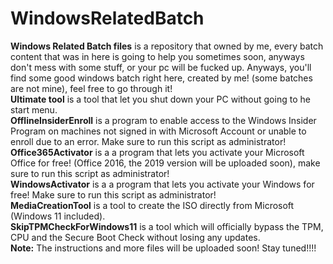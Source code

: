 # WindowsRelatedBatch
**Windows Related Batch files** is a repository that owned by me, every batch content that was in here is going to help you sometimes soon, anyways don't mess with some stuff, 
or your pc will be fucked up. Anyways, you'll find some good windows batch right here, created by me! (some batches are not mine), feel free to go through it!
<br>**Ultimate tool** is a tool that let you shut down your PC without going to he start menu.
<br>**OfflineInsiderEnroll** is a program to enable access to the Windows Insider Program on machines not signed in with Microsoft Account or unable to enroll due to an error. Make sure to run this script as administrator!
<br>**Office365Activator** is a a program that lets you activate your Microsoft Office for free! (Office 2016, the 2019 version will be uploaded soon), make sure to run this script as administrator!
<br>**WindowsActivator** is a a program that lets you activate your Windows for free! Make sure to run this script as administrator!
<br> **MediaCreationTool** is a tool to create the ISO directly from Microsoft (Windows 11 included).
<br> **SkipTPMCheckForWindows11** is a tool which will officially bypass the TPM, CPU and the Secure Boot Check without losing any updates.
<br>**Note:** The instructions and more files will be uploaded soon! Stay tuned!!!!
